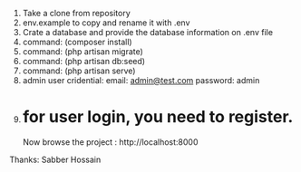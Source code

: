 1. Take a clone from repository
2. env.example to copy and rename it with .env
3. Crate a database and provide the database information on .env file
4. command: (composer install)
5. command: (php artisan migrate)
6. command: (php artisan db:seed)
7. command: (php artisan serve)
8. admin user cridential:
    email: admin@test.com
    password: admin
9. for user login, you need to register. 
    ======
    Now browse the project : http://localhost:8000


Thanks:
    Sabber Hossain
